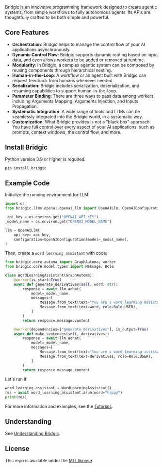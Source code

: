 Bridgic is an innovative programming framework designed to create agentic systems, from simple workflows to fully autonomous agents. Its APIs are thoughtfully crafted to be both simple and powerful.

## Core Features

* **Orchestration**: Bridgic helps to manage the control flow of your AI applications asynchronously.
* **Dynamic Control Flow**: Bridgic supports dynamic routing based on input data, and even allows workers to be added or removed at runtime.
* **Modularity**: In Bridgic, a complex agentic system can be composed by reusing components through hierarchical nesting.
* **Human-in-the-Loop**: A workflow or an agent built with Bridgic can request feedback from humans whenever needed.
* **Serialization**: Bridgic includes serialization, deserialization, and resuming capabilities to support human-in-the-loop.
* **Parameter Binding**: There are three ways to pass data among workers, including Arguments Mapping, Arguments Injection, and Inputs Propagation.
* **Systematic Integration**: A wide range of tools and LLMs can be seamlessly integrated into the Bridgic world, in a systematic way.
* **Customization**: What Bridgic provides is not a "black box" approach. You have full control over every aspect of your AI applications, such as prompts, context windows, the control flow, and more.

## Install Bridgic

Python version 3.9 or higher is required.

```bash
pip install bridgic
```

## Example Code

Initialize the running environment for LLM:

```python
import os
from bridgic.llms.openai.openai_llm import OpenAILlm, OpenAIConfiguration

_api_key = os.environ.get("OPENAI_API_KEY")
_model_name = os.environ.get("OPENAI_MODEL_NAME")

llm = OpenAILlm(
    api_key=_api_key,
    configuration=OpenAIConfiguration(model=_model_name),
)
```

Then, create a `word learning assistant` with code:

```python
from bridgic.core.automa import GraphAutoma, worker
from bridgic.core.model.types import Message, Role

class WordLearningAssistant(GraphAutoma):
    @worker(is_start=True)
    async def generate_derivatives(self, word: str):
        response = await llm.achat(
            model=_model_name,
            messages=[
                Message.from_text(text="You are a word learning assistant. Generate derivatives of the input word in a list.", role=Role.SYSTEM),
                Message.from_text(text=word, role=Role.USER),
            ]
        )
        return response.message.content

    @worker(dependencies=["generate_derivatives"], is_output=True)
    async def make_sentences(self, derivatives):
        response = await llm.achat(
            model=_model_name,
            messages=[
                Message.from_text(text="You are a word learning assistant. Make sentences with the input derivatives in a list.", role=Role.SYSTEM),
                Message.from_text(text=derivatives, role=Role.USER),
            ]
        )
        return response.message.content
```

Let's run it:

```python
word_learning_assistant = WordLearningAssistant()
res = await word_learning_assistant.arun(word="happy")
print(res)
```

For more information and examples, see the [Tutorials](https://docs.bridgic.ai/tutorials/).

## Understanding

See [Understanding Bridgic](https://docs.bridgic.ai/home/introduction/).

## License

This repo is available under the [MIT license](/LICENSE).